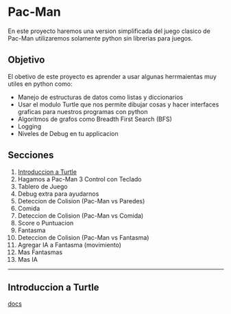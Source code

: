 # Pac-Man

En este proyecto haremos una version simplificada del juego clasico de Pac-Man
utilizaremos solamente python sin librerias para juegos.

## Objetivo

El obetivo de este proyecto es aprender a usar algunas herrmaientas muy utiles
en python como:

- Manejo de estructuras de datos como listas y diccionarios
- Usar el modulo Turtle que nos permite dibujar cosas y hacer interfaces graficas para nuestros programas con python
- Algoritmos de grafos como Breadth First Search (BFS)
- Logging
- Niveles de Debug en tu applicacion

## Secciones
1. [Introduccion a Turtle](#intro-turtle)
2. Hagamos a Pac-Man
3 Control con Teclado
4. Tablero de Juego
5. Debug extra para ayudarnos
6. Deteccion de Colision (Pac-Man vs Paredes)
7. Comida
8. Deteccion de Colision (Pac-Man vs Comida)
9. Score o Puntuacion
10. Fantasma
11. Deteccion de Colision (Pac-Man vs Fantasma)
12. Agregar IA a Fantasma (movimiento)
13. Mas Fantasmas
14. Mas IA

***
<a name="intro-turtle"></a>
## Introduccion a Turtle
[docs](https://docs.python.org/3/library/turtle.html)

